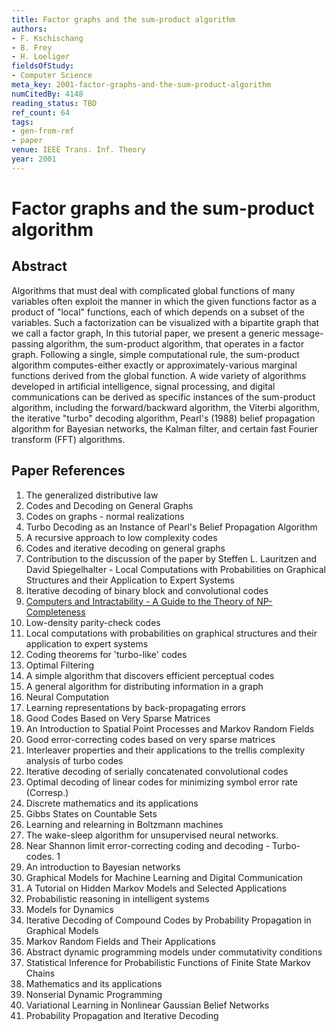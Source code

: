 ```yaml
---
title: Factor graphs and the sum-product algorithm
authors:
- F. Kschischang
- B. Frey
- H. Loeliger
fieldsOfStudy:
- Computer Science
meta_key: 2001-factor-graphs-and-the-sum-product-algorithm
numCitedBy: 4148
reading_status: TBD
ref_count: 64
tags:
- gen-from-ref
- paper
venue: IEEE Trans. Inf. Theory
year: 2001
---
```


# Factor graphs and the sum-product algorithm

## Abstract

Algorithms that must deal with complicated global functions of many variables often exploit the manner in which the given functions factor as a product of "local" functions, each of which depends on a subset of the variables. Such a factorization can be visualized with a bipartite graph that we call a factor graph, In this tutorial paper, we present a generic message-passing algorithm, the sum-product algorithm, that operates in a factor graph. Following a single, simple computational rule, the sum-product algorithm computes-either exactly or approximately-various marginal functions derived from the global function. A wide variety of algorithms developed in artificial intelligence, signal processing, and digital communications can be derived as specific instances of the sum-product algorithm, including the forward/backward algorithm, the Viterbi algorithm, the iterative "turbo" decoding algorithm, Pearl's (1988) belief propagation algorithm for Bayesian networks, the Kalman filter, and certain fast Fourier transform (FFT) algorithms.

## Paper References

1. The generalized distributive law
2. Codes and Decoding on General Graphs
3. Codes on graphs - normal realizations
4. Turbo Decoding as an Instance of Pearl's Belief Propagation Algorithm
5. A recursive approach to low complexity codes
6. Codes and iterative decoding on general graphs
7. Contribution to the discussion of the paper by Steffen L. Lauritzen and David Spiegelhalter - Local Computations with Probabilities on Graphical Structures and their Application to Expert Systems
8. Iterative decoding of binary block and convolutional codes
9. [Computers and Intractability - A Guide to the Theory of NP-Completeness](1978-computers-and-intractability-a-guide-to-the-theory-of-np-completeness)
10. Low-density parity-check codes
11. Local computations with probabilities on graphical structures and their application to expert systems
12. Coding theorems for 'turbo-like' codes
13. Optimal Filtering
14. A simple algorithm that discovers efficient perceptual codes
15. A general algorithm for distributing information in a graph
16. Neural Computation
17. Learning representations by back-propagating errors
18. Good Codes Based on Very Sparse Matrices
19. An Introduction to Spatial Point Processes and Markov Random Fields
20. Good error-correcting codes based on very sparse matrices
21. Interleaver properties and their applications to the trellis complexity analysis of turbo codes
22. Iterative decoding of serially concatenated convolutional codes
23. Optimal decoding of linear codes for minimizing symbol error rate (Corresp.)
24. Discrete mathematics and its applications
25. Gibbs States on Countable Sets
26. Learning and relearning in Boltzmann machines
27. The wake-sleep algorithm for unsupervised neural networks.
28. Near Shannon limit error-correcting coding and decoding - Turbo-codes. 1
29. An introduction to Bayesian networks
30. Graphical Models for Machine Learning and Digital Communication
31. A Tutorial on Hidden Markov Models and Selected Applications
32. Probabilistic reasoning in intelligent systems
33. Models for Dynamics
34. Iterative Decoding of Compound Codes by Probability Propagation in Graphical Models
35. Markov Random Fields and Their Applications
36. Abstract dynamic programming models under commutativity conditions
37. Statistical Inference for Probabilistic Functions of Finite State Markov Chains
38. Mathematics and its applications
39. Nonserial Dynamic Programming
40. Variational Learning in Nonlinear Gaussian Belief Networks
41. Probability Propagation and Iterative Decoding
